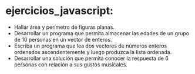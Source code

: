 # ejercicios_javascript:
- Hallar área y perímetro de figuras planas.
-  Desarrollar un programa que permita almacenar las edades de un grupo de 10 personas en un vector de 
enteros.
- Escriba un programa que lea dos vectores de números enteros ordenados ascendentemente y luego 
produzca la lista ordenada. 
- Desarrollar una solución que permita conocer 
la respuesta de 6 personas con relación a sus gustos musicales. 

